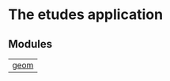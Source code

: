 

# The etudes application #


## Modules ##


<table width="100%" border="0" summary="list of modules">
<tr><td><a href="geom.md" class="module">geom</a></td></tr></table>

